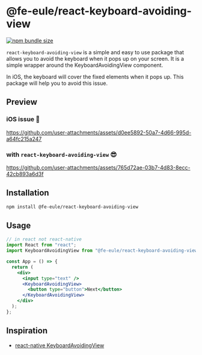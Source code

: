 # @fe-eule/react-keyboard-avoiding-view

[![npm bundle size](https://img.shields.io/bundlephobia/min/react-keyboard-avoiding-view)](https://bundlephobia.com/package/@fe-eule/react-keyboard-avoiding-view)

`react-keyboard-avoiding-view` is a simple and easy to use package that allows you to avoid the keyboard when it pops up on your screen. It is a simple wrapper around the KeyboardAvoidingView component.

In iOS, the keyboard will cover the fixed elements when it pops up. This package will help you to avoid this issue.

## Preview

### iOS issue 🥹

https://github.com/user-attachments/assets/d0ee5892-50a7-4d66-995d-a64fc215a247

### with `react-keyboard-avoiding-view` 😎

https://github.com/user-attachments/assets/765d72ae-03b7-4d83-8ecc-42cb893a6d3f


## Installation

```bash
npm install @fe-eule/react-keyboard-avoiding-view
```

## Usage

```jsx
// in react not react-native
import React from "react";
import KeyboardAvoidingView from "@fe-eule/react-keyboard-avoiding-view";

const App = () => {
  return (
    <div>
      <input type="text" />
      <KeyboardAvoidingView>
        <button type="button">Next</button>
      </KeyboardAvoidingView>
    </div>
  );
};
```

## Inspiration

- [react-native KeyboardAvoidingView](https://reactnative.dev/docs/keyboardavoidingview)
